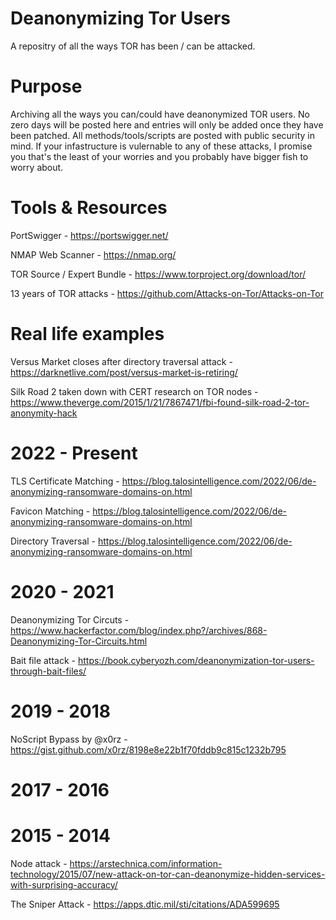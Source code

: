 # Deanonymizing Tor Users
A repositry of all the ways TOR has been / can be attacked.
# Purpose
Archiving all the ways you can/could have deanonymized TOR users. No zero days will be posted here and entries will only be added once they have been patched. All methods/tools/scripts are posted with public security in mind. If your infastructure is vulernable to any of these attacks, I promise you that's the least of your worries and you probably have bigger fish to worry about.
# Tools & Resources
PortSwigger - https://portswigger.net/

NMAP Web Scanner - https://nmap.org/

TOR Source / Expert Bundle - https://www.torproject.org/download/tor/

13 years of TOR attacks - https://github.com/Attacks-on-Tor/Attacks-on-Tor
# Real life examples
Versus Market closes after directory traversal attack - https://darknetlive.com/post/versus-market-is-retiring/

Silk Road 2 taken down with CERT research on TOR nodes - https://www.theverge.com/2015/1/21/7867471/fbi-found-silk-road-2-tor-anonymity-hack
# 2022 - Present
TLS Certificate Matching - https://blog.talosintelligence.com/2022/06/de-anonymizing-ransomware-domains-on.html

Favicon Matching - https://blog.talosintelligence.com/2022/06/de-anonymizing-ransomware-domains-on.html

Directory Traversal - https://blog.talosintelligence.com/2022/06/de-anonymizing-ransomware-domains-on.html
# 2020 - 2021
Deanonymizing Tor Circuts - https://www.hackerfactor.com/blog/index.php?/archives/868-Deanonymizing-Tor-Circuits.html

Bait file attack - https://book.cyberyozh.com/deanonymization-tor-users-through-bait-files/
# 2019 - 2018

NoScript Bypass by @x0rz - https://gist.github.com/x0rz/8198e8e22b1f70fddb9c815c1232b795

# 2017 - 2016
# 2015 - 2014
Node attack - https://arstechnica.com/information-technology/2015/07/new-attack-on-tor-can-deanonymize-hidden-services-with-surprising-accuracy/

The Sniper Attack - https://apps.dtic.mil/sti/citations/ADA599695
